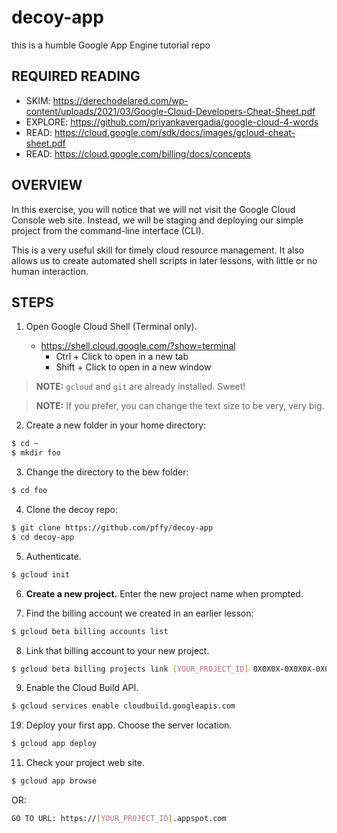 # decoy-app
this is a humble Google App Engine tutorial repo

## REQUIRED READING
  + SKIM: https://derechodelared.com/wp-content/uploads/2021/03/Google-Cloud-Developers-Cheat-Sheet.pdf
  + EXPLORE: https://github.com/priyankavergadia/google-cloud-4-words
  + READ: https://cloud.google.com/sdk/docs/images/gcloud-cheat-sheet.pdf
  + READ: https://cloud.google.com/billing/docs/concepts

## OVERVIEW

In this exercise, you will notice that we will not visit the Google Cloud Console web site. Instead, we will be staging and deploying our simple project from the command-line interface (CLI).

This is a very useful skill for timely cloud resource management. It also allows us to create automated shell scripts in later lessons, with little or no human interaction.

## STEPS

1. Open Google Cloud Shell (Terminal only).
  
    + https://shell.cloud.google.com/?show=terminal
      + Ctrl + Click to open in a new tab
      + Shift + Click to open in a new window

> **NOTE:** `gcloud` and `git` are already installed. Sweet!

> **NOTE:** If you prefer, you can change the text size to be very, very big.


2. Create a new folder in your home directory:
```bash
$ cd ~
$ mkdir foo
```

3. Change the directory to the bew folder:
```bash
$ cd foo
```

4. Clone the decoy repo:
```bash
$ git clone https://github.com/pffy/decoy-app
$ cd decoy-app
```

5. Authenticate.
```bash
$ gcloud init
```

6. **Create a new project.** Enter the new project name when prompted.

7. Find the billing account we created in an earlier lesson:
```bash
$ gcloud beta billing accounts list
```

8. Link that billing account to your new project.
```bash
$ gcloud beta billing projects link [YOUR_PROJECT_ID] 0X0X0X-0X0X0X-0X0X0X
```

9. Enable the Cloud Build API.
```bash
$ gcloud services enable cloudbuild.googleapis.com
```

19. Deploy your first app. Choose the server location.
```bash
$ gcloud app deploy
```

11. Check your project web site.
```bash
$ gcloud app browse
```

OR:
```bash
GO TO URL: https://[YOUR_PROJECT_ID].appspot.com
```
